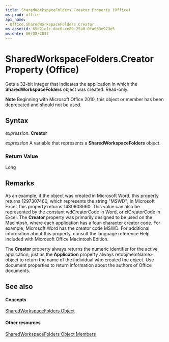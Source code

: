 ```yaml
---
title: SharedWorkspaceFolders.Creator Property (Office)
ms.prod: office
api_name:
- Office.SharedWorkspaceFolders.Creator
ms.assetid: 65d21c1c-dac0-ce89-25a0-0fa033e973e5
ms.date: 06/08/2017
---
```



# SharedWorkspaceFolders.Creator Property (Office)

Gets a 32-bit integer that indicates the application in which the **SharedWorkspaceFolders** object was created. Read-only.


 **Note**  Beginning with Microsoft Office 2010, this object or member has been deprecated and should not be used.


## Syntax

 _expression_. **Creator**

 _expression_ A variable that represents a **SharedWorkspaceFolders** object.


### Return Value

Long


## Remarks

As an example, if the object was created in Microsoft Word, this property returns 1297307460, which represents the string "MSWD"; in Microsoft Excel, this property returns 1480803660. This value can also be represented by the constant wdCreatorCode in Word, or xlCreatorCode in Excel. The **Creator** property was primarily designed to be used on the Macintosh, where each application has a four-character creator code. For example, Microsoft Word has the creator code MSWD. For additional information about this property, consult the language reference Help included with Microsoft Office Macintosh Edition.

The **Creator** property always returns the numeric identifier for the active application, just as the **Application** property always retobjmemName> object to return the name of the individual who created the object. Use document properties to return information about the authors of Office documents.


## See also


#### Concepts


[SharedWorkspaceFolders Object](sharedworkspacefolders-object-office.md)
#### Other resources


[SharedWorkspaceFolders Object Members](sharedworkspacefolders-members-office.md)

